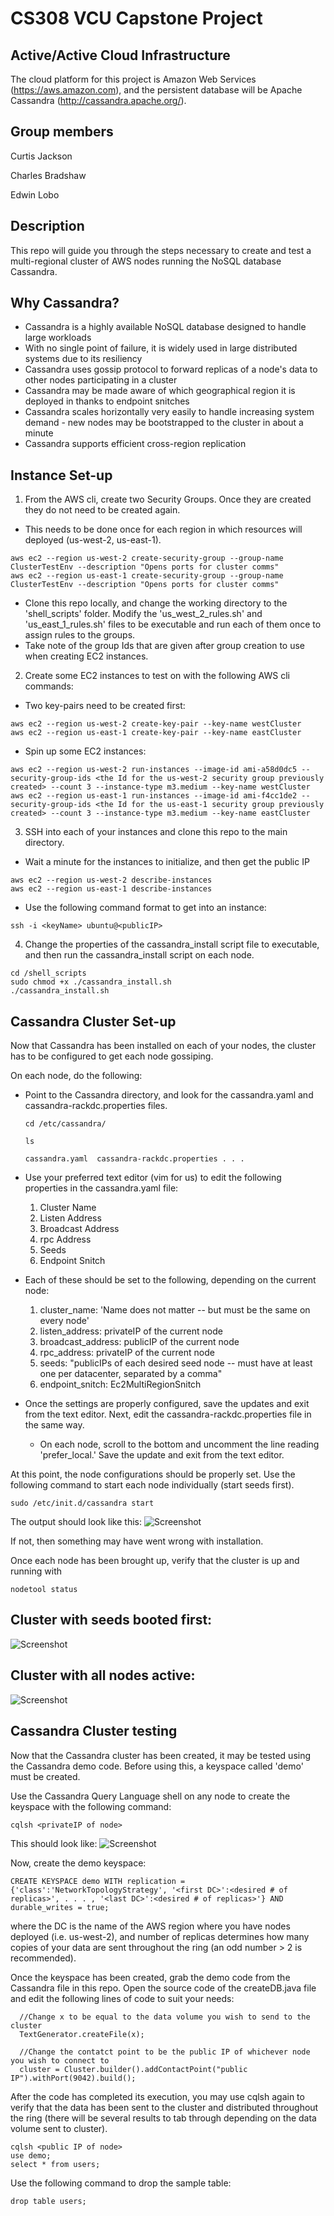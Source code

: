 # CS308 VCU Capstone Project

## Active/Active Cloud Infrastructure 
The cloud platform for this project is Amazon Web Services (https://aws.amazon.com), and the persistent database will be Apache Cassandra (http://cassandra.apache.org/).

Group members
---
Curtis Jackson 

Charles Bradshaw 

Edwin Lobo

Description
---

This repo will guide you through the steps necessary to create and test a multi-regional cluster of AWS nodes running the NoSQL database Cassandra.

Why Cassandra?
---
* Cassandra is a highly available NoSQL database designed to handle large workloads
* With no single point of failure, it is widely used in large distributed systems due to its resiliency
* Cassandra uses gossip protocol to forward replicas of a node's data to other nodes participating in a cluster
* Cassandra may be made aware of which geographical region it is deployed in thanks to endpoint snitches 
* Cassandra scales horizontally very easily to handle increasing system demand - new nodes may be bootstrapped to the cluster in about a minute
* Cassandra supports efficient cross-region replication

Instance Set-up
---

1. From the AWS cli, create two Security Groups. Once they are created they do not need to be created again.
  * This needs to be done once for each region in which resources will deployed (us-west-2, us-east-1).
 ```
 aws ec2 --region us-west-2 create-security-group --group-name ClusterTestEnv --description "Opens ports for cluster comms"
 aws ec2 --region us-east-1 create-security-group --group-name ClusterTestEnv --description "Opens ports for cluster comms"
 ```
  * Clone this repo locally, and change the working directory to the 'shell_scripts' folder. Modify the 'us_west_2_rules.sh' and 'us_east_1_rules.sh' files to be executable and run each of them once to assign rules to the groups.
  * Take note of the group Ids that are given after group creation to use when creating EC2 instances.
    
2. Create some EC2 instances to test on with the following AWS cli commands:
  * Two key-pairs need to be created first:
```
aws ec2 --region us-west-2 create-key-pair --key-name westCluster
aws ec2 --region us-east-1 create-key-pair --key-name eastCluster
```
  * Spin up some EC2 instances:
```
aws ec2 --region us-west-2 run-instances --image-id ami-a58d0dc5 --security-group-ids <the Id for the us-west-2 security group previously created> --count 3 --instance-type m3.medium --key-name westCluster
aws ec2 --region us-east-1 run-instances --image-id ami-f4cc1de2 --security-group-ids <the Id for the us-east-1 security group previously created> --count 3 --instance-type m3.medium --key-name eastCluster
```
  
3. SSH into each of your instances and clone this repo to the main directory.
  * Wait a minute for the instances to initialize, and then get the public IP 
```
aws ec2 --region us-west-2 describe-instances
aws ec2 --region us-east-1 describe-instances
```

  * Use the following command format to get into an instance:
```
ssh -i <keyName> ubuntu@<publicIP>
```
  
4. Change the properties of the cassandra_install script file to executable, and then run the cassandra_install script on each node.
  ```
  cd /shell_scripts
  sudo chmod +x ./cassandra_install.sh
  ./cassandra_install.sh
  ```
 
Cassandra Cluster Set-up
 ---
Now that Cassandra has been installed on each of your nodes, the cluster has to be configured to get each node gossiping.

On each node, do the following:

* Point to the Cassandra directory, and look for the cassandra.yaml and cassandra-rackdc.properties files.
  ```
  cd /etc/cassandra/
  
  ls
  
  cassandra.yaml  cassandra-rackdc.properties . . .  
  ```
* Use your preferred text editor (vim for us) to edit the following properties in the cassandra.yaml file:
  1. Cluster Name
  2. Listen Address
  3. Broadcast Address
  4. rpc Address
  5. Seeds
  6. Endpoint Snitch
  
* Each of these should be set to the following, depending on the current node:
  1. cluster_name: 'Name does not matter -- but must be the same on every node'
  2. listen_address: privateIP of the current node
  3. broadcast_address: publicIP of the current node
  4. rpc_address: privateIP of the current node
  5. seeds: "publicIPs of each desired seed node -- must have at least one per datacenter, separated by a comma"
  6. endpoint_snitch: Ec2MultiRegionSnitch
  
* Once the settings are properly configured, save the updates and exit from the text editor. Next, edit the cassandra-rackdc.properties file in the same way.
  - On each node, scroll to the bottom and uncomment the line reading 'prefer_local.' Save the update and exit from the text editor.
  
At this point, the node configurations should be properly set. Use the following command to start each node individually (start seeds first).
```
sudo /etc/init.d/cassandra start
```
The output should look like this:
![Screenshot](cassandra_start_confirmation.png)

If not, then something may have went wrong with installation.

Once each node has been brought up, verify that the cluster is up and running with
```
nodetool status
```
Cluster with seeds booted first:
---
![Screenshot](active_cluster.png)

Cluster with all nodes active:
---
![Screenshot](active_seeds.png)

Cassandra Cluster testing
 ---
Now that the Cassandra cluster has been created, it may be tested using the Cassandra demo code. Before using this, a keyspace called 'demo' must be created.

Use the Cassandra Query Language shell on any node to create the keyspace with the following command: 
```
cqlsh <privateIP of node>
```
This should look like:
![Screenshot](connecting_to_cluster.png)

Now, create the demo keyspace:
```
CREATE KEYSPACE demo WITH replication = {'class':'NetworkTopologyStrategy', '<first DC>':<desired # of replicas>', . . . , '<last DC>':<desired # of replicas>'} AND durable_writes = true;
```
where the DC is the name of the AWS region where you have nodes deployed (i.e. us-west-2), and number of replicas determines how many copies of your data are sent throughout the ring (an odd number > 2 is recommended).

Once the keyspace has been created, grab the demo code from the Cassandra file in this repo. Open the source code of the createDB.java file and edit the following lines of code to suit your needs:
```
  //Change x to be equal to the data volume you wish to send to the cluster
  TextGenerator.createFile(x);
  
  //Change the contatct point to be the public IP of whichever node you wish to connect to
  cluster = Cluster.builder().addContactPoint("public IP").withPort(9042).build();
```

After the code has completed its execution, you may use cqlsh again to verify that the data has been sent to the cluster and distributed throughout the ring (there will be several results to tab through depending on the data volume sent to cluster).
```
cqlsh <public IP of node>
use demo;
select * from users;
```

Use the following command to drop the sample table:
```
drop table users;
```
